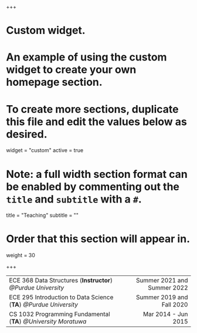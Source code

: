 +++
# Custom widget.
# An example of using the custom widget to create your own homepage section.
# To create more sections, duplicate this file and edit the values below as desired.
widget = "custom"
active = true

# Note: a full width section format can be enabled by commenting out the `title` and `subtitle` with a `#`.
title = "Teaching"
subtitle = ""

# Order that this section will appear in.
weight = 30

+++

| | |
|:--|--:|
|ECE 368 Data Structures (**Instructor**) _@Purdue University_| Summer 2021 and Summer 2022|
|ECE 295 Introduction to Data Science (**TA**) _@Purdue University_| Summer 2019 and Fall 2020|
|CS 1032 Programming Fundamental (**TA**) _@University Moratuwa_| Mar 2014 - Jun 2015|